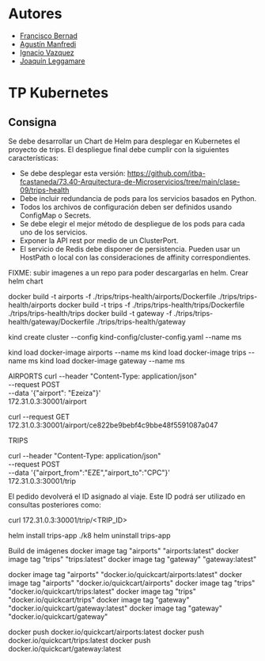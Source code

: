 # Autores

- [Francisco Bernad](https://github.com/FrBernad)
- [Agustín Manfredi](https://github.com/imanfredi)
- [Ignacio Vazquez](https://github.com/igvazquez)
- [Joaquín Leggamare](https://github.com/jleggamare)

# TP Kubernetes

## Consigna

Se debe desarrollar un Chart de Helm para desplegar en Kubernetes el proyecto de trips. 
El despliegue final debe cumplir con la siguientes características:

- Se debe desplegar esta versión: https://github.com/itba-fcastaneda/73.40-Arquitectura-de-Microservicios/tree/main/clase-09/trips-health
- Debe incluir redundancia de pods para los servicios basados en Python.
- Todos los archivos de configuración deben ser definidos usando ConfigMap o Secrets.
- Se debe elegir el mejor método de despliegue de los pods para cada uno de los servicios.
- Exponer la API rest por medio de un ClusterPort.
- El servicio de Redis debe disponer de persistencia. Pueden usar un HostPath o local con las consideraciones de affinity correspondientes.

FIXME: subir imagenes a un repo para poder descargarlas en helm. Crear helm chart

docker build -t airports -f ./trips/trips-health/airports/Dockerfile ./trips/trips-health/airports
docker build -t trips -f ./trips/trips-health/trips/Dockerfile ./trips/trips-health/trips
docker build -t gateway -f ./trips/trips-health/gateway/Dockerfile ./trips/trips-health/gateway

kind create cluster --config kind-config/cluster-config.yaml --name ms 

kind load docker-image airports --name ms
kind load docker-image trips --name ms
kind load docker-image gateway --name ms


AIRPORTS
curl --header "Content-Type: application/json" \
  --request POST \
  --data '{"airport": "Ezeiza"}' \
  172.31.0.3:30001/airport

curl --request GET \
  172.31.0.3:30001/airport/ce822be9bebf4c9bbe48f5591087a047

TRIPS

curl --header "Content-Type: application/json" \
  --request POST \
  --data '{"airport_from":"EZE","airport_to":"CPC"}' \
  172.31.0.3:30001/trip

El pedido devolverá el ID asignado al viaje. Este ID podrá ser utilizado en consultas posteriores como:

curl 172.31.0.3:30001/trip/<TRIP_ID>

helm install trips-app ./k8
helm uninstall trips-app

Build de imágenes
docker image tag "airports" "airports:latest"
docker image tag "trips" "trips:latest"
docker image tag "gateway" "gateway:latest"


docker image tag "airports" "docker.io/quickcart/airports:latest"
docker image tag "airports" "docker.io/quickcart/airports"
docker image tag "trips" "docker.io/quickcart/trips:latest"
docker image tag "trips" "docker.io/quickcart/trips"
docker image tag "gateway" "docker.io/quickcart/gateway:latest"
docker image tag "gateway" "docker.io/quickcart/gateway"

docker push docker.io/quickcart/airports:latest
docker push docker.io/quickcart/trips:latest
docker push docker.io/quickcart/gateway:latest